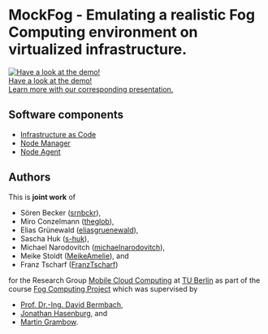 # MockFog - Emulating a realistic Fog Computing environment on virtualized infrastructure.<br>
[![Have a look at the demo!](https://img.youtube.com/vi/Vkinxu6Wdx8/0.jpg)](https://www.youtube.com/watch?v=Vkinxu6Wdx8)<br>
[Have a look at the demo!](https://www.youtube.com/watch?v=Vkinxu6Wdx8)<br>
[Learn more with our corresponding presentation.](https://github.com/OpenFogStack/MockFog-Meta/blob/master/MockFog_final_presentation_public.pdf)

## Software components
- [Infrastructure as Code](https://github.com/OpenFogStack/MockFog-IaC)
- [Node Manager](https://github.com/OpenFogStack/MockFog-NodeManager)
- [Node Agent](https://github.com/OpenFogStack/MockFog-Agent)

## Authors
This is **joint work** of
- Sören Becker ([srnbckr](https://github.com/srnbckr)),
- Miro Conzelmann ([theglob](https://github.com/theglob)),
- Elias Grünewald ([eliasgruenewald](https://github.com/eliasgruenewald)),
- Sascha Huk ([s-huk](https://github.com/s-huk)),
- Michael Narodovitch ([michaelnarodovitch](https://github.com/michaelnarodovitch)),
- Meike Stoldt ([MeikeAmelie](https://github.com/MeikeAmelie)), and
- Franz Tscharf ([FranzTscharf](https://github.com/FranzTscharf))

for the Research Group [Mobile Cloud Computing](https://www.mcc.tu-berlin.de/) at [TU Berlin](https://tu-berlin.de)
as part of the course [Fog Computing Project](https://moseskonto.tu-berlin.de/moses/modultransfersystem/bolognamodule/beschreibung/anzeigen.html?number=40896&version=1&sprache=2) which was supervised by

- [Prof. Dr.-Ing. David Bermbach](https://www.mcc.tu-berlin.de/menue/team/prof_dr_ing_david_bermbach/),
- [Jonathan Hasenburg](https://www.mcc.tu-berlin.de/menue/team/jonathan_hasenburg/), and
- [Martin Grambow](https://www.mcc.tu-berlin.de/menue/team/martin_grambow/).
